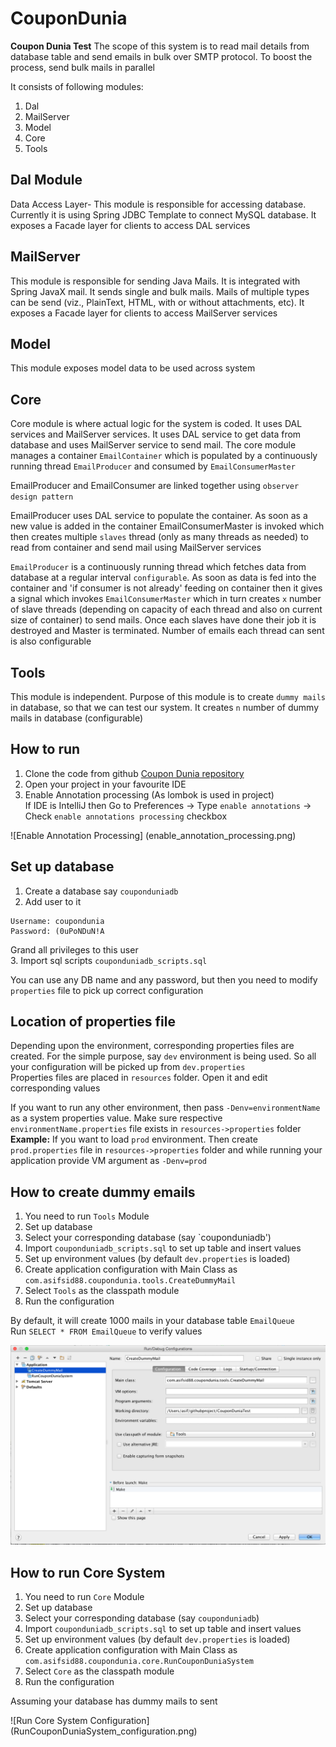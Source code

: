 # CouponDunia
**Coupon Dunia Test** The scope of this system is to read mail details from database table and send 
emails in bulk over SMTP protocol. To boost the process, send bulk mails in parallel


It consists of following modules:  
1. Dal  
2. MailServer  
3. Model  
4. Core  
5. Tools  


Dal Module
----------
Data Access Layer- This module is responsible for accessing database. Currently it is using Spring JDBC Template 
to connect MySQL database. It exposes a Facade layer for clients to access DAL services

MailServer
----------
This module is responsible for sending Java Mails. It is integrated with Spring JavaX mail. It sends single 
and bulk mails. Mails of multiple types can be send (viz., PlainText, HTML, with or without attachments, etc). 
It exposes a Facade layer for clients to access MailServer services

Model
-----
This module exposes model data to be used across system

Core
----
Core module is where actual logic for the system is coded. It uses DAL services and MailServer services. It uses 
DAL service to get data from database and uses MailServer service to send mail. The core module manages a container 
`EmailContainer` which is populated by a continuously running thread `EmailProducer` and consumed by `EmailConsumerMaster` 

EmailProducer and EmailConsumer are linked together using `observer design pattern`

EmailProducer uses DAL service to populate the container. As soon as a new value is added in the container EmailConsumerMaster 
is invoked which then creates multiple `slaves` thread (only as many threads as needed) to read from container and 
send mail using MailServer services

`EmailProducer` is a continuously running thread which fetches data from database at a regular interval `configurable`. 
As soon as data is fed into the container and 'if consumer is not already' feeding on container then it gives a signal 
which invokes `EmailConsumerMaster` which in turn creates `x` number of slave threads (depending on capacity of each thread and also on current size of container) to send mails. Once each slaves have done their job it is destroyed and Master is 
terminated. Number of emails each thread can sent is also configurable


Tools
-----
This module is independent. Purpose of this module is to create `dummy mails` in database, so that we can test our system. 
It creates `n` number of dummy mails in database (configurable)


How to run
----------
1. Clone the code from github [Coupon Dunia repository](https://github.com/asifsid88/CouponDunia.git)
2. Open your project in your favourite IDE 
3. Enable Annotation processing (As lombok is used in project)  
    If IDE is IntelliJ then Go to Preferences -> Type `enable annotations` -> Check `enable annotations processing` checkbox

![Enable Annotation Processing] (enable_annotation_processing.png)


Set up database
---------------
1. Create a database say `couponduniadb`
2. Add user to it  
```
Username: coupondunia    
Password: (0uPoNDuN!A  
```
Grand all privileges to this user  
3. Import sql scripts `couponduniadb_scripts.sql`


You can use any DB name and any password, but then you need to modify `properties` file to pick up correct configuration

Location of properties file
---------------------------
Depending upon the environment, corresponding properties files are created. For the simple purpose, say `dev` environment is being used. So all your configuration will be picked up from `dev.properties`  
Properties files are placed in `resources` folder. Open it and edit corresponding values

If you want to run any other environment, then pass `-Denv=environmentName` as a system properties value. Make sure respective `environmentName.properties` file exists in `resources->properties` folder    
**Example:** If you want to load `prod` environment. Then create `prod.properties` file in `resources->properties` folder and while running your application provide VM argument as `-Denv=prod`

How to create dummy emails
--------------------------
1. You need to run `Tools` Module
2. Set up database
3. Select your corresponding database (say `couponduniadb')
4. Import `couponduniadb_scripts.sql` to set up table and insert values
5. Set up environment values (by default `dev.properties` is loaded)
6. Create application configuration with Main Class as `com.asifsid88.coupondunia.tools.CreateDummyMail`
7. Select `Tools` as the classpath module
8. Run the configuration


By default, it will create 1000 mails in your database table `EmailQueue`  
Run `SELECT * FROM EmailQueue` to verify values

![Create Dummy Email Configuration](/CreateDummyMail_configuration.png)


How to run Core System
----------------------
1. You need to run `Core` Module
2. Set up database
3. Select your corresponding database (say `couponduniadb`)
4. Import `couponduniadb_scripts.sql` to set up table and insert values
5. Set up environment values (by default `dev.properties` is loaded)
6. Create application configuration with Main Class as `com.asifsid88.coupondunia.core.RunCouponDuniaSystem`
7. Select `Core` as the classpath module
8. Run the configuration

Assuming your database has dummy mails to sent

![Run Core System Configuration] (RunCouponDuniaSystem_configuration.png)








